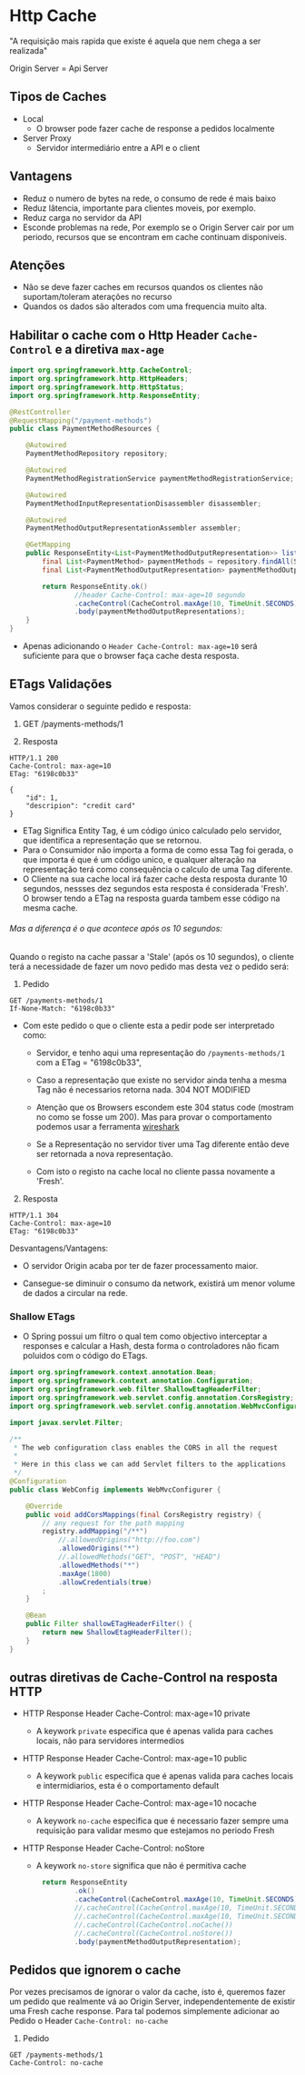 # Http Cache

"A requisição mais rapida que existe é aquela que nem chega a ser realizada"

Origin Server = Api Server

## Tipos de Caches

- Local
    - O browser pode fazer cache de response a pedidos localmente
- Server Proxy
    - Servidor intermediário entre a API e o client

## Vantagens

- Reduz o numero de bytes na rede, o consumo de rede é mais baixo
- Reduz lâtencia, importante para clientes moveis, por exemplo.
- Reduz carga no servidor da API
- Esconde problemas na rede, Por exemplo se o Origin Server cair por um periodo, recursos que se encontram em cache continuam disponiveis.

## Atenções

- Não se deve fazer caches em recursos quandos os clientes não suportam/toleram aterações no recurso
- Quandos os dados são alterados com uma frequencia muito alta.



## Habilitar o cache com o Http Header `Cache-Control` e a diretiva `max-age`


```java
import org.springframework.http.CacheControl;
import org.springframework.http.HttpHeaders;
import org.springframework.http.HttpStatus;
import org.springframework.http.ResponseEntity;

@RestController
@RequestMapping("/payment-methods")
public class PaymentMethodResources {

    @Autowired
    PaymentMethodRepository repository;

    @Autowired
    PaymentMethodRegistrationService paymentMethodRegistrationService;

    @Autowired
    PaymentMethodInputRepresentationDisassembler disassembler;

    @Autowired
    PaymentMethodOutputRepresentationAssembler assembler;

    @GetMapping
    public ResponseEntity<List<PaymentMethodOutputRepresentation>> list() {
        final List<PaymentMethod> paymentMethods = repository.findAll(Sort.by("id"));
        final List<PaymentMethodOutputRepresentation> paymentMethodOutputRepresentations = assembler.toListOfRepresentations(paymentMethods);

        return ResponseEntity.ok()
                //header Cache-Control: max-age=10 segundo
                .cacheControl(CacheControl.maxAge(10, TimeUnit.SECONDS))
                .body(paymentMethodOutputRepresentations);
    }
}
```

- Apenas adicionando o `Header Cache-Control: max-age=10` será suficiente para que o browser faça cache desta resposta.



## ETags Validações

Vamos considerar o seguinte pedido e resposta:

1. GET /payments-methods/1

2. Resposta
```
HTTP/1.1 200
Cache-Control: max-age=10
ETag: "6198c0b33"

{
    "id": 1,
    "descripion": "credit card"   
}
```

- ETag Significa Entity Tag, é um código único calculado pelo servidor, que identifica a representação que se retornou.
- Para o Consumidor não importa a forma de como essa Tag foi gerada, o que importa é que é um código unico, e qualquer alteração na representação terá como consequência o calculo de uma Tag diferente.
- O Cliente na sua cache local irá fazer cache desta resposta durante 10 segundos, nessses dez segundos esta resposta é considerada 'Fresh'. O browser tendo a ETag na resposta guarda tambem esse código na mesma cache.

###### Mas a diferença é o que acontece após os 10 segundos:

Quando o registo na cache passar a 'Stale' (após os 10 segundos), o cliente terá a necessidade de fazer um novo pedido mas desta vez o pedido será:


1. Pedido
```
GET /payments-methods/1
If-None-Match: "6198c0b33"
```

- Com este pedido o que o cliente esta a pedir pode ser interpretado como:

    - Servidor, e tenho aqui uma representação do `/payments-methods/1` com a ETag = "6198c0b33", 
    - Caso a representação que existe no servidor ainda tenha a mesma Tag não é necessarios retorna nada. 304 NOT MODIFIED
    - Atenção que os Browsers escondem este 304 status code (mostram no como se fosse um 200). Mas para provar o comportamento podemos usar a ferramenta [wireshark](https://www.wireshark.org/)
    - Se a Representação no servidor tiver uma Tag diferente então deve ser retornada a nova representação.
    
    - Com isto o registo na cache local no cliente passa novamente a 'Fresh'.
    

2. Resposta
```
HTTP/1.1 304
Cache-Control: max-age=10
ETag: "6198c0b33"
```


Desvantagens/Vantagens:

- O servidor Origin acaba por ter de fazer processamento maior.

- Cansegue-se diminuir o consumo da network, existirá um menor volume de dados a circular na rede.


### Shallow ETags

- O Spring possui um filtro o qual tem como objectivo interceptar a responses e calcular a Hash, desta forma o controladores não ficam poluidos com o código do ETags.


```java
import org.springframework.context.annotation.Bean;
import org.springframework.context.annotation.Configuration;
import org.springframework.web.filter.ShallowEtagHeaderFilter;
import org.springframework.web.servlet.config.annotation.CorsRegistry;
import org.springframework.web.servlet.config.annotation.WebMvcConfigurer;

import javax.servlet.Filter;

/**
 * The web configuration class enables the CORS in all the request
 *
 * Here in this class we can add Servlet filters to the applications
 */
@Configuration
public class WebConfig implements WebMvcConfigurer {

    @Override
    public void addCorsMappings(final CorsRegistry registry) {
        // any request for the path mapping
        registry.addMapping("/**")
            //.allowedOrigins("http://foo.com")
            .allowedOrigins("*")
            //.allowedMethods("GET", "POST", "HEAD")
            .allowedMethods("*")
            .maxAge(1800)
            .allowCredentials(true)
        ;
    }

    @Bean
    public Filter shallowETagHeaderFilter() {
        return new ShallowEtagHeaderFilter();
    }
}
```



## outras diretivas de Cache-Control na resposta HTTP

- HTTP Response Header  Cache-Control: max-age=10 private
    
    -  A keywork `private` especifica que é apenas valida para caches locais, não para servidores intermedios
    
- HTTP Response Header  Cache-Control: max-age=10 public
    
    -  A keywork `public` especifica que é apenas valida para caches locais e intermidiarios, esta é o comportamento default
    
- HTTP Response Header  Cache-Control: max-age=10 nocache

    - A keywork `no-cache` especifica que é necessario fazer sempre uma requisição para validar mesmo que estejamos no periodo Fresh
    
- HTTP Response Header  Cache-Control: noStore

    - A keywork `no-store` significa que não é permitiva cache
    
```java
        return ResponseEntity
                .ok()
                .cacheControl(CacheControl.maxAge(10, TimeUnit.SECONDS))
                //.cacheControl(CacheControl.maxAge(10, TimeUnit.SECONDS).cachePrivate())
                //.cacheControl(CacheControl.maxAge(10, TimeUnit.SECONDS).cachePublic())
                //.cacheControl(CacheControl.noCache())
                //.cacheControl(CacheControl.noStore())
                .body(paymentMethodOutputRepresentation);
```

## Pedidos que ignorem o cache

Por vezes precisamos de ignorar o valor da cache, isto é, queremos fazer um pedido que realmente vá ao Origin Server, independentemente de existir uma Fresh cache response. Para tal podemos simplemente adicionar ao Pedido o Header `Cache-Control: no-cache`

1. Pedido
```
GET /payments-methods/1
Cache-Control: no-cache
```